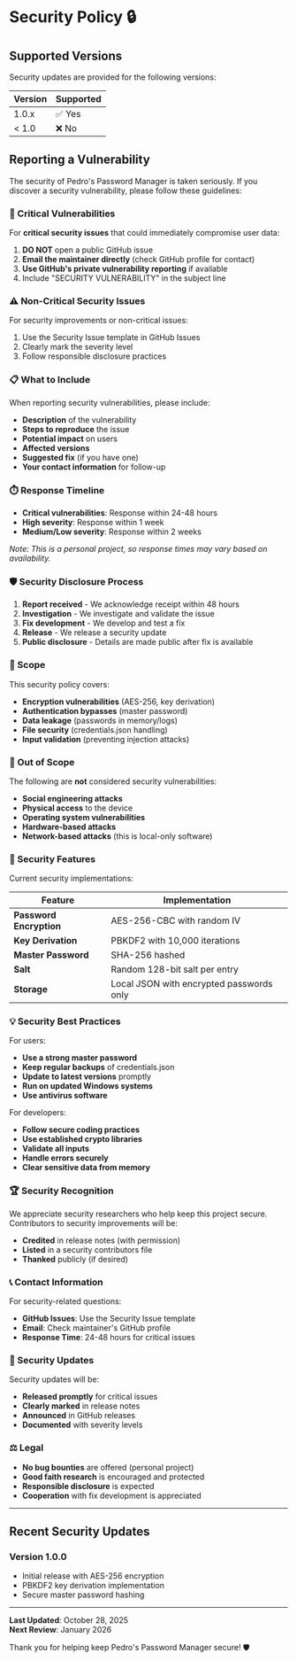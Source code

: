 # Security Policy 🔒

## Supported Versions

Security updates are provided for the following versions:

| Version | Supported          |
| ------- | ------------------ |
| 1.0.x   | ✅ Yes             |
| < 1.0   | ❌ No              |

## Reporting a Vulnerability

The security of Pedro's Password Manager is taken seriously. If you discover a security vulnerability, please follow these guidelines:

### 🚨 Critical Vulnerabilities

For **critical security issues** that could immediately compromise user data:

1. **DO NOT** open a public GitHub issue
2. **Email the maintainer directly** (check GitHub profile for contact)
3. **Use GitHub's private vulnerability reporting** if available
4. Include "SECURITY VULNERABILITY" in the subject line

### ⚠️ Non-Critical Security Issues

For security improvements or non-critical issues:

1. Use the Security Issue template in GitHub Issues
2. Clearly mark the severity level
3. Follow responsible disclosure practices

### 📋 What to Include

When reporting security vulnerabilities, please include:

- **Description** of the vulnerability
- **Steps to reproduce** the issue
- **Potential impact** on users
- **Affected versions**
- **Suggested fix** (if you have one)
- **Your contact information** for follow-up

### ⏱️ Response Timeline

- **Critical vulnerabilities**: Response within 24-48 hours
- **High severity**: Response within 1 week
- **Medium/Low severity**: Response within 2 weeks

*Note: This is a personal project, so response times may vary based on availability.*

### 🛡️ Security Disclosure Process

1. **Report received** - We acknowledge receipt within 48 hours
2. **Investigation** - We investigate and validate the issue
3. **Fix development** - We develop and test a fix
4. **Release** - We release a security update
5. **Public disclosure** - Details are made public after fix is available

### 🎯 Scope

This security policy covers:

- **Encryption vulnerabilities** (AES-256, key derivation)
- **Authentication bypasses** (master password)
- **Data leakage** (passwords in memory/logs)
- **File security** (credentials.json handling)
- **Input validation** (preventing injection attacks)

### 🚫 Out of Scope

The following are **not** considered security vulnerabilities:

- **Social engineering attacks**
- **Physical access** to the device
- **Operating system vulnerabilities**
- **Hardware-based attacks**
- **Network-based attacks** (this is local-only software)

### 🔐 Security Features

Current security implementations:

| Feature | Implementation |
|---------|---------------|
| **Password Encryption** | AES-256-CBC with random IV |
| **Key Derivation** | PBKDF2 with 10,000 iterations |
| **Master Password** | SHA-256 hashed |
| **Salt** | Random 128-bit salt per entry |
| **Storage** | Local JSON with encrypted passwords only |

### 💡 Security Best Practices

For users:

- **Use a strong master password**
- **Keep regular backups** of credentials.json
- **Update to latest versions** promptly
- **Run on updated Windows systems**
- **Use antivirus software**

For developers:

- **Follow secure coding practices**
- **Use established crypto libraries**
- **Validate all inputs**
- **Handle errors securely**
- **Clear sensitive data from memory**

### 🏆 Security Recognition

We appreciate security researchers who help keep this project secure. Contributors to security improvements will be:

- **Credited** in release notes (with permission)
- **Listed** in a security contributors file
- **Thanked** publicly (if desired)

### 📞 Contact Information

For security-related questions:

- **GitHub Issues**: Use the Security Issue template
- **Email**: Check maintainer's GitHub profile
- **Response Time**: 24-48 hours for critical issues

### 📝 Security Updates

Security updates will be:

- **Released promptly** for critical issues
- **Clearly marked** in release notes
- **Announced** in GitHub releases
- **Documented** with severity levels

### ⚖️ Legal

- **No bug bounties** are offered (personal project)
- **Good faith research** is encouraged and protected
- **Responsible disclosure** is expected
- **Cooperation** with fix development is appreciated

---

## Recent Security Updates

### Version 1.0.0
- Initial release with AES-256 encryption
- PBKDF2 key derivation implementation
- Secure master password hashing

---

**Last Updated**: October 28, 2025  
**Next Review**: January 2026

Thank you for helping keep Pedro's Password Manager secure! 🛡️